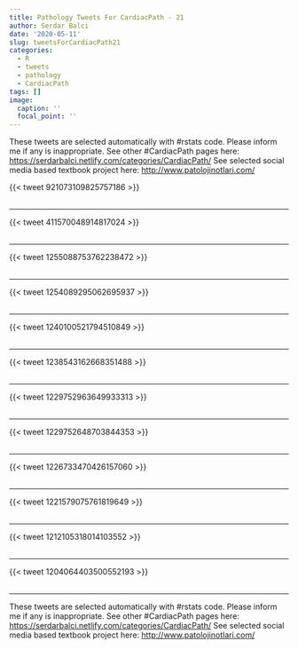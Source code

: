 ```yaml
---
title: Pathology Tweets For CardiacPath - 21
author: Serdar Balci
date: '2020-05-11'
slug: tweetsForCardiacPath21
categories:
  - R
  - tweets
  - pathology
  - CardiacPath
tags: []
image:
  caption: ''
  focal_point: ''
---
```



These tweets are selected automatically with #rstats code. Please inform me if any is inappropriate.
See other #CardiacPath pages here: https://serdarbalci.netlify.com/categories/CardiacPath/ 
See selected social media based textbook project here: http://www.patolojinotlari.com/

{{< tweet 921073109825757186 >}}
<br>
<br>
<hr>
{{< tweet 411570048914817024 >}}
<br>
<br>
<hr>
{{< tweet 1255088753762238472 >}}
<br>
<br>
<hr>
{{< tweet 1254089295062695937 >}}
<br>
<br>
<hr>
{{< tweet 1240100521794510849 >}}
<br>
<br>
<hr>
{{< tweet 1238543162668351488 >}}
<br>
<br>
<hr>
{{< tweet 1229752963649933313 >}}
<br>
<br>
<hr>
{{< tweet 1229752648703844353 >}}
<br>
<br>
<hr>
{{< tweet 1226733470426157060 >}}
<br>
<br>
<hr>
{{< tweet 1221579075761819649 >}}
<br>
<br>
<hr>
{{< tweet 1212105318014103552 >}}
<br>
<br>
<hr>
{{< tweet 1204064403500552193 >}}
<br>
<br>
<hr>


These tweets are selected automatically with #rstats code. Please inform me if any is inappropriate.
See other #CardiacPath pages here: https://serdarbalci.netlify.com/categories/CardiacPath/ 
See selected social media based textbook project here: http://www.patolojinotlari.com/
